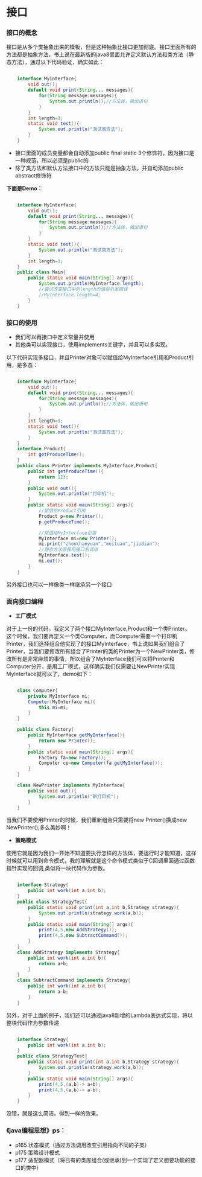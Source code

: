 # 接口


### 接口的概念

接口是从多个类抽象出来的模板，但是这种抽象比接口更加彻底。接口里面所有的方法都是抽象方法，书上说在最新版的java8里面允许定义默认方法和类方法（静态方法），通过以下代码验证，确实如此：

```java

    interface MyInterface{
		void out();
    	default void print(String... messages){
			for(String message:messages){
    			System.out.println();//方法体，输出语句
			}
    	}
		int length=3;
		static void test(){
			System.out.println("测试类方法");
		}
    }

```

- 接口里面的成员变量都会自动添加public final static 3个修饰符，因为接口是一种规范，所以必须是public的
- 除了类方法和默认方法接口中的方法只能是抽象方法，并自动添加public abstract修饰符

**下面是Demo：**

```java

	interface MyInterface{
		void out();
    	default void print(String... messages){
			for(String message:messages){
    			System.out.println();//方法体，输出语句
			}
    	}
		static void test(){
			System.out.println("测试类方法");
		}
		int length=3;
    }
	public class Main{
		public static void main(String[] args){
			System.out.println(MyInterface.length);
			//尝试改变接口中的length的值将引发错误
			//MyInterface.length=4;
		}
	}

```

### 接口的使用

- 我们可以再接口中定义常量并使用
- 其他类可以实现接口，使用implements关键字，并且可以多实现。

以下代码实现多接口，并且Printer对象可以赋值给MyInterface引用和Product引用，是多态：

```java

	interface MyInterface{
		void out();
    	default void print(String... messages){
			for(String message:messages){
    			System.out.println();//方法体，输出语句
			}
    	}
		int length=3;
		static void test(){
			System.out.println("测试类方法");
		}
    }
	interface Product{
		int getProduceTime();
	}
	public class Printer implements MyInterface,Product{
		public int getProduceTime(){
			return 123;
		}
		public void out(){
			System.out.println("打印机");
		}
		public static void main(String[] args){
			//赋值给Product引用
			Product p=new Printer();
			p.getProduceTime();

			//赋值给MyInterface引用
			MyInterface mi=new Printer();
			mi.print("zhouchaoyuan","meituan","jiudian");
			//静态方法直接用接口名调用
			MyInterface.test();
			mi.out(); 
		}
	}

```

另外接口也可以一样像类一样继承另一个接口



### 面向接口编程

- **工厂模式**

对于上一份的代码，我定义了两个接口MyInterface,Product和一个类Printer。
这个时候，我们要再定义一个类Computer，而Computer需要一个打印机Printer，我们选择组合他实现了的接口MyInterface，书上说如果我们组合了Printer，当我们要修改所有组合了Printer的类的Printer为一个NewPrinter类，修改所有是非常麻烦的事情，所以组合了MyInterface我们可以将Printer和Computer分开，是用工厂模式，这样确实我们仅需要让NewPrinter实现MyInterface就可以了，demo如下：

```java

	class Computer{	
		private MyInterface mi;
		Computer(MyInterface mi){
			this.mi=mi;
		}
	}

	public class Factory{
		public MyInterface getMyInterface(){
			return new Printer();
		}
		public static void main(String[] args){
			Factory fa=new Factory();
			Computer cp=new Computer(fa.getMyInterface());
		}
	}

	class NewPrinter implements MyInterface{
		public void out(){
			System.out.println("新打印机");
		}
	}

```

当我们不要使用Printer的时候，我们重新组合只需要将new Printer()换成new NewPrinter();多么美妙啊！

- **策略模式**

使用它就是因为我们一开始不知道要执行怎样的方法体，要运行时才能知道，这样时候就可以用到命令模式，我的理解就是这个命令模式类似于C回调里面通过函数指针实现的回调,类似将一块代码作为参数。

```java

	interface Strategy{
	    public int work(int a,int b);
	} 
	public class StrategyTest{
	    public static void print(int a,int b,Strategy strategy){
        	System.out.println(strategy.work(a,b));
    	}
    	public static void main(String[] args){
	        print(4,5,new AddStrategy());
        	print(4,5,new SubtractCommand());
    	}
	}
	class AddStrategy implements Strategy{
	    public int work(int a,int b){
        	return a+b;
    	}
	}
	class SubtractCommand implements Strategy{
	    public int work(int a,int b){
        	return a-b;
    	}
	}

```


另外，对于上面的例子，我们还可以通过java8新增的Lambda表达式实现，将以整块代码作为参数传递

```java

	interface Strategy{
	    public int work(int a,int b);
	} 
	public class StrategyTest{
		public static void print(int a,int b,Strategy strategy){
        	System.out.println(strategy.work(a,b));
    	}
		public static void main(String[] args){
			print(4,5,(a,b)-> a+b);
			print(4,5,(a,b)-> a-b);
		}
	}

```

没错，就是这么简洁。得到一样的效果。


### 《java编程思想》ps：

- p165 状态模式（通过方法调用改变引用指向不同的子类）
- p175 策略设计模式
- p177 适配器模式（将已有的类库组合(或继承)到一个实现了定义想要功能的接口的类中）